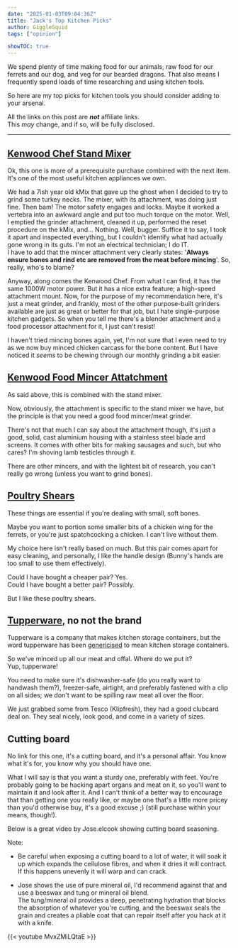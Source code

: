 ```yaml
---
date: "2025-01-03T09:04:36Z"
title: "Jack's Top Kitchen Picks"
author: GiggleSquid
tags: ["opinion"]

showTOC: true
---
```

We spend plenty of time making food for our animals, raw food for our ferrets and our dog, and veg for our bearded dragons. That also means I frequently spend loads of time researching and using kitchen tools.

So here are my top picks for kitchen tools you should consider adding to your arsenal.

All the links on this post are ***not*** affiliate links.<br>
This *may* change, and if so, will be fully disclosed.

---

## <a href="https://www.kenwoodworld.com/en-gb/chef-kvc3100s/p/KVC3100S" target="_blank">Kenwood Chef Stand Mixer</a>

Ok, this one is more of a prerequisite purchase combined with the next item. It's one of the most useful kitchen appliances we own.

We had a 7ish year old kMix that gave up the ghost when I decided to try to grind some turkey necks. The mixer, with its attachment, was doing just fine. Then bam! The motor safety engages and locks. Maybe it worked a vertebra into an awkward angle and put too much torque on the motor. Well, I emptied the grinder attachment, cleaned it up, performed the reset procedure on the kMix, and… Nothing. Well, bugger. Suffice it to say, I took it apart and inspected everything, but I couldn't identify what had actually gone wrong in its guts. I'm not an electrical technician; I do IT.<br>
I have to add that the mincer attachment very clearly states: '**Always ensure bones and rind etc are removed from the meat before mincing**'. So, really, who's to blame?

Anyway, along comes the Kenwood Chef. From what I can find, it has the same 1000W motor power. But it has a nice extra feature; a high-speed attachment mount. Now, for the purpose of my recommendation here, it's just a meat grinder, and frankly, most of the other purpose-built grinders available are just as great or better for that job, but I hate single-purpose kitchen gadgets. So when you tell me there's a blender attachment and a food processor attachment for it, I just can't resist!

I haven't tried mincing bones again, yet, I'm not sure that I even need to try as we now buy minced chicken carcass for the bone content. But I have noticed it *seems* to be chewing through our monthly grinding a bit easier.

## <a href="https://www.kenwoodworld.com/en-gb/food-mincer-attachment-kax950me/p/KAX950ME" target="_blank">Kenwood Food Mincer Attatchment</a>

As said above, this is combined with the stand mixer.

Now, obviously, the attachment is specific to the stand mixer we have, but the principle is that you need a good food mincer/meat grinder.

There's not that much I can say about the attachment though, it's just a good, solid, cast aluminium housing with a stainless steel blade and screens. It comes with other bits for making sausages and such, but who cares? I'm shoving lamb testicles through it.

There are other mincers, and with the lightest bit of research, you can't really go wrong (unless you want to grind bones).

## <a href="https://www.knivesandtools.co.uk/en/pt/-zwilling-twin-select-game-scissors-42931-000-0.htm" target="_blank">Poultry Shears</a>

These things are essential if you're dealing with small, soft bones.

Maybe you want to portion some smaller bits of a chicken wing for the ferrets, or you're just spatchcocking a chicken. I can't live without them.

My choice here isn't really based on much. But this pair comes apart for easy cleaning, and personally, I like the handle design (Bunny's hands are too small to use them effectively).

Could I have bought a cheaper pair? Yes.<br>
Could I have bought a better pair? Possibly.

But I like these poultry shears.

## <a href="https://www.tesco.com/groceries/en-GB/products/296705474" target="_blank">Tupperware</a>, no not the brand

Tupperware is a company that makes kitchen storage containers, but the word tupperware has been <a href="https://en.wikipedia.org/wiki/Generic_trademark" target="_blank">genericised</a> to mean kitchen storage containers.

So we've minced up all our meat and offal. Where do we put it?<br>
Yup, tupperware!

You need to make sure it's  dishwasher-safe (do you really want to handwash them?), freezer-safe, airtight, and preferably fastened with a clip on all sides; we don't want to be spilling raw meat all over the floor.

We just grabbed some from Tesco (Klipfresh), they had a good clubcard deal on. They seal nicely, look good, and come in a variety of sizes.

## Cutting board

No link for this one, it's a cutting board, and it's a personal affair. You know what it's for, you know why you should have one.

What I will say is that you want a sturdy one, preferably with feet. You're probably going to be hacking apart organs and meat on it, so you'll want to maintain it and look after it. And I can't think of a better way to encourage that than getting one you really like, or maybe one that's a little more pricey than you'd otherwise buy, it's a good excuse ;) (still purchase within your means, though!).

Below is a great video by Jose.elcook showing cutting board seasoning.

Note:
- Be careful when exposing a cutting board to a lot of water, it will soak it up which expands the cellulose fibres, and when it dries it will contract. If this happens unevenly it will warp and can crack.

- Jose shows the use of pure mineral oil, I'd recommend against that and use a beeswax and tung or mineral oil blend.<br>
The tung/mineral oil provides a deep, penetrating hydration that blocks the absorption of whatever you're cutting, and the beeswax seals the grain and creates a pliable coat that can repair itself after you hack at it with a knife.

{{< youtube MvxZMiLQtaE >}}

